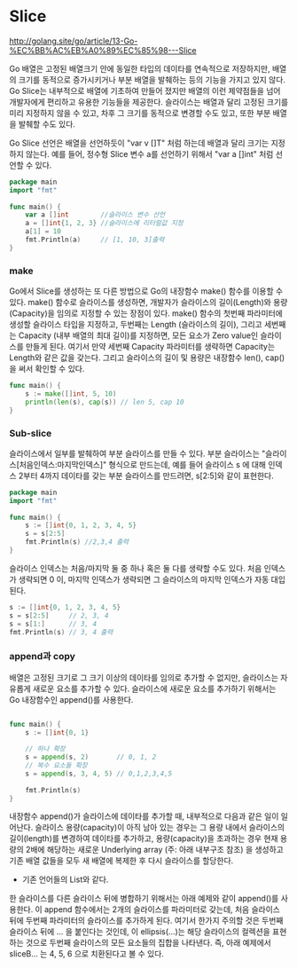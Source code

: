 # Slice

http://golang.site/go/article/13-Go-%EC%BB%AC%EB%A0%89%EC%85%98---Slice

Go 배열은 고정된 배열크기 안에 동일한 타입의 데이타를 연속적으로 저장하지만, 배열의 크기를 동적으로 증가시키거나 부분 배열을 발췌하는 등의 기능을 가지고 있지 않다. Go Slice는 내부적으로 배열에 기초하여 만들어 졌지만 배열의 이런 제약점들을 넘어 개발자에게 편리하고 유용한 기능들을 제공한다. 슬라이스는 배열과 달리 고정된 크기를 미리 지정하지 않을 수 있고, 차후 그 크기를 동적으로 변경할 수도 있고, 또한 부분 배열을 발췌할 수도 있다.


Go Slice 선언은 배열을 선언하듯이 "var v []T" 처럼 하는데 배열과 달리 크기는 지정하지 않는다. 예를 들어, 정수형 Slice 변수 a를 선언하기 위해서 "var a []int" 처럼 선언할 수 있다.

~~~go
package main
import "fmt"
 
func main() {
    var a []int        //슬라이스 변수 선언
    a = []int{1, 2, 3} //슬라이스에 리터럴값 지정
    a[1] = 10
    fmt.Println(a)     // [1, 10, 3]출력
}
~~~

### make 

Go에서 Slice를 생성하는 또 다른 방법으로 Go의 내장함수 make() 함수를 이용할 수 있다. make() 함수로 슬라이스를 생성하면, 개발자가 슬라이스의 길이(Length)와 용량(Capacity)을 임의로 지정할 수 있는 장점이 있다. make() 함수의 첫번째 파라미터에 생성할 슬라이스 타입을 지정하고, 두번째는 Length (슬라이스의 길이), 그리고 세번째는 Capacity (내부 배열의 최대 길이)를 지정하면, 모든 요소가 Zero value인 슬라이스를 만들게 된다. 여기서 만약 세번째 Capacity 파라미터를 생략하면 Capacity는 Length와 같은 값을 갖는다. 그리고 슬라이스의 길이 및 용량은 내장함수 len(), cap()을 써서 확인할 수 있다.

~~~go
func main() {
    s := make([]int, 5, 10)
    println(len(s), cap(s)) // len 5, cap 10
}
~~~

### Sub-slice

슬라이스에서 일부를 발췌하여 부분 슬라이스를 만들 수 있다. 부분 슬라이스는 "슬라이스[처음인덱스:마지막인덱스]" 형식으로 만드는데, 예를 들어 슬라이스 s 에 대해 인덱스 2부터 4까지 데이타를 갖는 부분 슬라이스를 만드려면, s[2:5]와 같이 표현한다. 

~~~go 
package main
import "fmt"
 
func main() {
    s := []int{0, 1, 2, 3, 4, 5}
    s = s[2:5]  
    fmt.Println(s) //2,3,4 출력
}
~~~

슬라이스 인덱스는 처음/마지막 둘 중 하나 혹은 둘 다를 생략할 수도 있다. 처음 인덱스가 생략되면 0 이, 마지막 인덱스가 생략되면 그 슬라이스의 마지막 인덱스가 자동 대입된다.

~~~go
s := []int{0, 1, 2, 3, 4, 5}
s = s[2:5]     // 2, 3, 4
s = s[1:]      // 3, 4
fmt.Println(s) // 3, 4 출력
~~~


### append과 copy

배열은 고정된 크기로 그 크기 이상의 데이타를 임의로 추가할 수 없지만, 슬라이스는 자유롭게 새로운 요소를 추가할 수 있다. 슬라이스에 새로운 요소를 추가하기 위해서는 Go 내장함수인 append()를 사용한다.

~~~go

func main() {
    s := []int{0, 1}
 
    // 하나 확장
    s = append(s, 2)       // 0, 1, 2
    // 복수 요소들 확장
    s = append(s, 3, 4, 5) // 0,1,2,3,4,5
 
    fmt.Println(s)
}
~~~

내장함수 append()가 슬라이스에 데이타를 추가할 때, 내부적으로 다음과 같은 일이 일어난다. 슬라이스 용량(capacity)이 아직 남아 있는 경우는 그 용량 내에서 슬라이스의 길이(length)를 변경하여 데이타를 추가하고, 용량(capacity)을 초과하는 경우 현재 용량의 2배에 해당하는 새로운 Underlying array (주: 아래 내부구조 참조) 을 생성하고 기존 배열 값들을 모두 새 배열에 복제한 후 다시 슬라이스를 할당한다.

- 기존 언어들의 List와 같다.

한 슬라이스를 다른 슬라이스 뒤에 병합하기 위해서는 아래 예제와 같이 append()를 사용한다. 이 append 함수에서는 2개의 슬라이스를 파라미터로 갖는데, 처음 슬라이스 뒤에 두번째 파라미터의 슬라이스를 추가하게 된다. 여기서 한가지 주의할 것은 두번째 슬라이스 뒤에 ... 을 붙인다는 것인데, 이 ellipsis(...)는 해당 슬라이스의 컬렉션을 표현하는 것으로 두번째 슬라이스의 모든 요소들의 집합을 나타낸다. 즉, 아래 예제에서 sliceB... 는 4, 5, 6 으로 치환된다고 볼 수 있다.